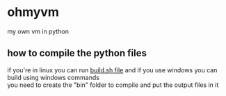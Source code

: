 # ohmyvm
my own vm in python

## how to compile the python files
if you're in linux you can run [build.sh file](./build.sh) and if you use windows you can build using windows commands<br>
you need to create the "bin" folder to compile and put the output files in it
